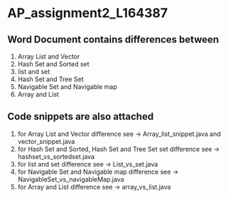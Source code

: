 # AP_assignment2_L164387

 ## Word Document contains differences between 
1) Array List and Vector 
2) Hash Set and Sorted set
3) list and set
4) Hash Set and Tree Set
5) Navigable Set and Navigable map
6) Array and List

## Code snippets are also attached
1) for Array List and Vector difference see -> Array_list_snippet.java and vector_snippet.java
2) for  Hash Set and Sorted, Hash Set and Tree Set set difference see  ->  hashset_vs_sortedset.java
3) for list and set difference see -> List_vs_set.java
4) for Navigable Set and Navigable map difference see -> NavigableSet_vs_navigableMap.java
5) for Array and List difference see -> array_vs_list.java

